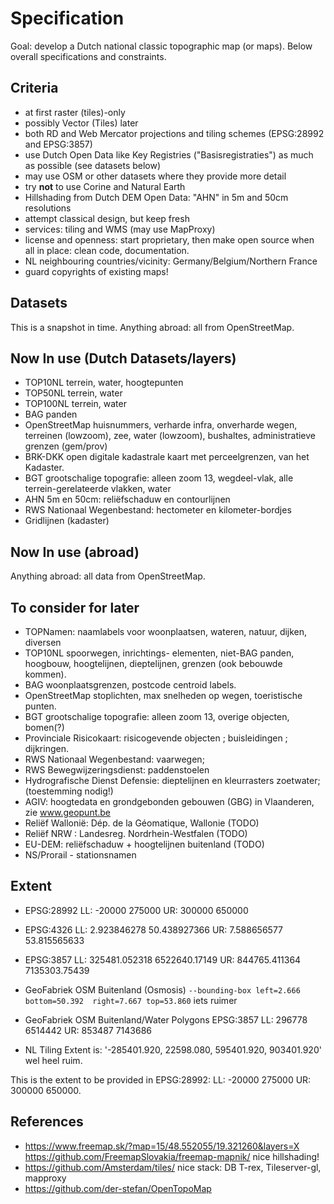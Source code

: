 # Specification

Goal: develop a Dutch national classic topographic map (or maps). Below overall specifications and 
constraints.

## Criteria

* at first raster (tiles)-only
* possibly Vector (Tiles) later
* both RD and Web Mercator projections and tiling schemes (EPSG:28992 and EPSG:3857)
* use Dutch Open Data like Key Registries ("Basisregistraties") as much as possible  (see datasets below)
* may use OSM or other datasets where they provide more detail
* try **not** to use Corine and Natural Earth
* Hillshading from Dutch DEM Open Data: "AHN" in 5m and 50cm resolutions
* attempt classical design, but keep fresh
* services: tiling and WMS (may use MapProxy)
* license and openness: start proprietary, then make open source when all in place: clean code, documentation.
* NL neighbouring countries/vicinity: Germany/Belgium/Northern France
* guard copyrights of existing maps!

## Datasets

This is a snapshot in time. Anything abroad: all from OpenStreetMap.

## Now In use (Dutch Datasets/layers)

* TOP10NL  terrein, water,  hoogtepunten
* TOP50NL  terrein, water
* TOP100NL  terrein, water
* BAG  panden
* OpenStreetMap  huisnummers, verharde infra, onverharde wegen, terreinen (lowzoom), zee, water (lowzoom), bushaltes, administratieve grenzen (gem/prov)
* BRK-DKK open digitale kadastrale kaart met perceelgrenzen, van het Kadaster.
* BGT grootschalige topografie: alleen zoom 13, wegdeel-vlak, alle terrein-gerelateerde vlakken, water 
* AHN 5m en 50cm: reliëfschaduw en contourlijnen
* RWS Nationaal Wegenbestand: hectometer en kilometer-bordjes
* Gridlijnen (kadaster)

## Now In use (abroad)

Anything abroad: all data from OpenStreetMap.

## To consider for later

* TOPNamen: naamlabels voor woonplaatsen, wateren, natuur, dijken, diversen
* TOP10NL  spoorwegen, inrichtings- elementen, niet-BAG panden, hoogbouw, hoogtelijnen, dieptelijnen, grenzen (ook bebouwde kommen).
* BAG  woonplaatsgrenzen, postcode centroid labels.
* OpenStreetMap  stoplichten, max snelheden op wegen, toeristische punten.
* BGT grootschalige topografie: alleen zoom 13, overige objecten, bomen(?) 
* Provinciale Risicokaart: risicogevende objecten ; buisleidingen ; dijkringen.
* RWS Nationaal Wegenbestand: vaarwegen; 
* RWS Bewegwijzeringsdienst: paddenstoelen
* Hydrografische Dienst Defensie: dieptelijnen en kleurrasters zoetwater; (toestemming nodig!)
* AGIV: hoogtedata en grondgebonden gebouwen (GBG) in Vlaanderen, zie www.geopunt.be
* Reliëf Wallonië: Dép. de la Géomatique, Wallonie (TODO)
* Reliëf NRW : Landesreg. Nordrhein-Westfalen (TODO)
* EU-DEM: reliëfschaduw + hoogtelijnen buitenland (TODO)
* NS/Prorail - stationsnamen

## Extent

- EPSG:28992 LL: -20000 275000  UR: 300000 650000  
- EPSG:4326  LL: 2.923846278 50.438927366  UR: 7.588656577	53.815565633    
- EPSG:3857 LL: 325481.052318 6522640.17149 UR: 844765.411364 7135303.75439
- GeoFabriek OSM Buitenland (Osmosis) `--bounding-box left=2.666 bottom=50.392  right=7.667 top=53.860`  iets ruimer
- GeoFabriek OSM Buitenland/Water Polygons EPSG:3857 LL: 296778 6514442  UR: 853487 7143686

- NL Tiling Extent is: '-285401.920, 22598.080, 595401.920, 903401.920' wel heel ruim.
 
This is the extent to be provided in EPSG:28992: LL: -20000 275000  UR: 300000 650000.

## References

* https://www.freemap.sk/?map=15/48.552055/19.321260&layers=X  https://github.com/FreemapSlovakia/freemap-mapnik/ nice hillshading!
* https://github.com/Amsterdam/tiles/ nice stack: DB T-rex, Tileserver-gl, mapproxy
* https://github.com/der-stefan/OpenTopoMap
